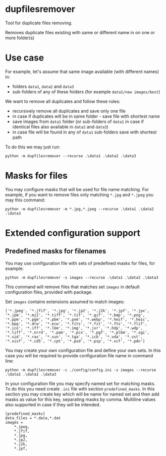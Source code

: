 # dupfilesremover

Tool for duplicate files removing.

Removes duplicate files existing with same or different name in on one
or more folder(s)

# Use case

For example, let's assume that same image available (with different names) in:

- folders `data1`, `data2` and `data3`
- sub-folders of any of these folders (for example `data1/new images/best`)

We want to remove all duplicates and follow these rules:

- recursively remove all duplicates and save only one file
- in case if duplicates will be in same folder - save file with shortest name
- save images from `data1` folder (or sub-folders of `data1` in case if identical files also available in `data2` and `data3`)
- in case file will be found in any of `data1` sub-folders save with shortest path

To do this we may just run:

```
python -m dupfilesremover --recurse .\data1 .\data2 .\data3
```

# Masks for files

You may configure masks that will be used for file name matching. For example,
if you want to remove files only matching `*.jpg` and `*.jpeg` you may this command:

```
python -m dupfilesremover -m *.jpg,*.jpeg --recurse .\data1 .\data2 .\data3
```

# Extended configuration support

## Predefined masks for filenames

You may use configuration file with sets of predefined masks for files, for example:

```
python -m dupfilesremover -s images --recurse .\data1 .\data2 .\data3
```

This command will remove files that matches set `images` in default
configuration files, provided with package.

Set `images` contains extensions assumed to match images:

```
['*.jpeg', '*.jfif', '*.jpg', '*.jp2', '*.j2k', '*.jpf', '*.jpx',
'*.jpm', '*.mj2', '*.tiff', '*.tif', '*.gif', '*.bmp', '*.png',
'*.ppm', '*.pgm', '*.pbm', '*.pnm', '*.webp', '*.heif', '*.heic',
'*.bpg', '*.drw', '*.ecw', '*.fits', '*.fit', '*.fts', '*.flif',
'*.ico', '*.iff', '*.lbm', '*.img', '*.jxr', '*.hdp', '*.wdp',
'*.liff', '*.nrrd', '*.pam', '*.pcx', '*.pgf', '*.plbm', '*.sgi',
'*.sid', '*.ras', '*.sun', '*.tga', '*.icb', '*.vda', '*.vst',
'*.xisf', '*.cd5', '*.cpt', '*.psd', '*.psp', '*.xcf', '*.pdn']
```

You may create your own configuration file and define your own sets. In
this case you will be required to provide configuration file name
in command line:

```
python -m dupfilesremover -c ./config/config.ini -s images --recurse .\data1 .\data2 .\data3
```

In your configuration file you may specify named set for matching masks.
To do this you need create `.ini` file with section `predefined_masks`.
In this section you may create key which will be name for named set and
then add masks as value for this key, separating masks by comma.
Multiline values also supported in case if they will be intended.


```
[predefined_masks]
data_files = *.data,*.dat
images =
    *.jpeg,
    *.jfif,
    *.jpg,
    *.jp2,
    *.j2k,
    *.jpf,
```
